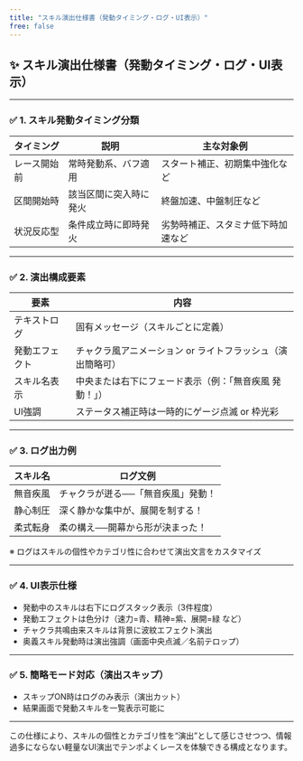 ```yaml
---
title: "スキル演出仕様書（発動タイミング・ログ・UI表示）"
free: false
---
```


## ✨ スキル演出仕様書（発動タイミング・ログ・UI表示）

---

### ✅ 1. スキル発動タイミング分類

| タイミング  | 説明          | 主な対象例             |
| ------ | ----------- | ----------------- |
| レース開始前 | 常時発動系、バフ適用  | スタート補正、初期集中強化など   |
| 区間開始時  | 該当区間に突入時に発火 | 終盤加速、中盤制圧など       |
| 状況反応型  | 条件成立時に即時発火  | 劣勢時補正、スタミナ低下時加速など |

---

### ✅ 2. 演出構成要素

| 要素      | 内容                              |
| ------- | ------------------------------- |
| テキストログ  | 固有メッセージ（スキルごとに定義）               |
| 発動エフェクト | チャクラ風アニメーション or ライトフラッシュ（演出簡略可） |
| スキル名表示  | 中央または右下にフェード表示（例：「無音疾風 発動！」）    |
| UI強調    | ステータス補正時は一時的にゲージ点滅 or 枠光彩       |

---

### ✅ 3. ログ出力例

| スキル名 | ログ文例               |
| ---- | ------------------ |
| 無音疾風 | チャクラが迸る──「無音疾風」発動！ |
| 静心制圧 | 深く静かな集中が、展開を制する！   |
| 柔式転身 | 柔の構え──開幕から形が決まった！  |

※ ログはスキルの個性やカテゴリ性に合わせて演出文言をカスタマイズ

---

### ✅ 4. UI表示仕様

* 発動中のスキルは右下にログスタック表示（3件程度）
* 発動エフェクトは色分け（速力=青、精神=紫、展開=緑 など）
* チャクラ共鳴由来スキルは背景に波紋エフェクト演出
* 奥義スキル発動時は演出強調（画面中央点滅／名前テロップ）

---

### ✅ 5. 簡略モード対応（演出スキップ）

* スキップON時はログのみ表示（演出カット）
* 結果画面で発動スキルを一覧表示可能に

---

この仕様により、スキルの個性とカテゴリ性を“演出”として感じさせつつ、情報過多にならない軽量なUI演出でテンポよくレースを体験できる構成となります。